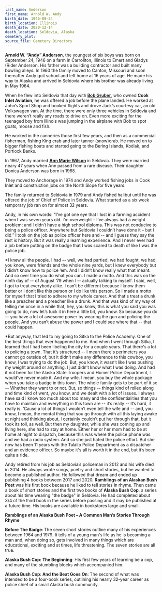 ```yaml
---
last_name: Anderson
first_name: Arnold W. Andy
birth_date: 1946-09-24
birth_location: Illinois
death_date: 2020-12-14
death_location: Seldovia, Alaska
cemetery_plot:
source_file: Cemetery Directory
---
```


**Arnold W. “Andy” Anderson**, the youngest of six boys was born on September 24, 1946 on a farm in Carrollton, Illinois to Emert and Gladys (Rider Anderson. His father was a building contractor and built many bowling alleys.  In 1960 the family moved to Canton, Missouri and soon thereafter Andy quit school and left home at 16 years of age. He made his way to Alaska and arrived in Seldovia where his brother was already living in May 1964. 

When he flew into Seldovia that day with [**Bob Gruber**](./Gruber_Cecilia_Majorie_English.md), who owned **Cook Inlet Aviation**, he was offered a job before the plane landed. He worked at John’s Sport Shop and booked flights and drove Jack’s courtesy car, an old Volkswagen van.  At the time, there were only three vehicles in Seldovia and there weren’t really any roads to drive on. Even more exciting for the teenaged boy from Illinois was jumping in the airplane with Bob to spot goats, moose and fish.

He worked in the canneries those first few years, and then as a commercial fisherman, fishing King crab and later tanner (snow)crab. He moved on to bigger fishing boats and started going to the Bering Islands, Kodiak, and Portlock Banks. 

In 1967, Andy married [**Ann Marie Wilson**](./Anderson_Ann_Marie_Wilson.md) in Seldovia. They were married neary 47 years when Ann passed from a rare disease. Their daughter Donica Anderson was born in 1968.

They moved to Anchorage in 1974 and Andy worked fishing jobs in Cook Inlet and construction jobs on the North Slope for five years. 

The family returned to Seldovia in 1979 and Andy fished halibut until he was offered the job of Chief of Police in Seldovia.  What started as a six week temporary job ran on for almost 32 years.   

Andy, in his own words: 
“I’ve got one eye that I lost in a farming accident when I was seven years old.  I’m overweight – I’ve always had a weight problem; and I didn’t have a high school diploma. This was not conducive to being a police officer.  Anywhere but Seldovia I couldn’t have done it – but I did.”
I took on the job as police officer here and -- and I guess they say the rest is history. But it was really a learning experience. And I never ever had a job before putting on the badge that I was scared to death of like I was the police job.

*I knew all the people. I had -- well, we had partied, we had fought, we had, you know, were friends and the whole nine yards, but I knew everybody but I didn’t know how to police ‘em.  And I didn’t know really what that meant. And so over time you do what you can.  I made a motto. And this was on the ninth day of -- of August ’79 when I -- actually talking to myself. I said, well, I got to treat everybody alike. I can’t be different because I know them better or I don’t like this person or I do like this person. So I made a motto for myself that I tried to adhere to my whole career.  And that's treat a drunk like a preacher and a preacher like a drunk. And that was kind of my way of telling me once in a while that, hey, you know, this is what you said you was going to do, now let’s tuck it in here a little bit, you know.  So because you do -- you have a lot of awesome power by wearing the gun and policing the people. And you can’t abuse the power and I could see where that -- that could happen.

*But anyway, that led to my going to Sitka to the Police Academy. One of the best things that ever happened to me. And when I went through Sitka, I learned that I had been libeling the city for a couple years. That there's a lot to policing a town.  That it’s structured -- I mean there's perimeters you cannot go outside of, but it didn’t make any difference to this cowboy, you know, I was trying to do the job.  But, you know, it wasn’t like I was pushing my weight around or anything. I just didn’t know what I was doing. And had it not been for the Alaska State Troopers and Homer Police Department, I would've never made it.
And my wife. I mean, you buy the whole package when you take a badge in this town. The whole family gets to be part of it so -- Whether they want to or not.
But, so things -- things kind of rolled along and time kind of went, you know, and we dealt with a lot of issues. I always have said I know too much about too many and the confidentialities that you have to maintain and everything in this town are -- it’s really --
It’s hard, it really is. ‘Cause a lot of things I wouldn’t even tell the wife and -- and, you know, I mean, the mental thing that you go through with all this laying awake at night and thinking about, I certainly couldn’t put her through that, but it took its toll, as well.
But then my daughter, while she was coming up and living here, she had to stay at home. Either her or her mom had to be at home at night to dispatch, because this was where the police phone was and we had a radio system.  And so she just hated the police effort. But she now has been 11 years with the Tulalip Police Department as a dispatcher and an evidence officer.  So maybe it's all is worth it in the end, but it’s been quite a ride.

Andy retired from his job as Seldovia’s policeman in 2012 and his wife died in 2014.  He always wrote songs, poetry and short stories, but he wanted to become a published author.  He followed that dream and ended up publishing 4 books between 2017 and 2020.  **Ramblings of an Alaskan Bush Poet** was his first book because he liked to tell stories in rhyme. Then came a book of short stories and the first two books of **Alaska Bush Cop**, a series about his time wearing "the badge" in Seldovia.  He had completed about 3/4 of the third book in the series before passing and it may be published at a future time. His books are available in bookstores large and small.

**Ramblings of an Alaska Bush Poet – A Common Man’s Stories Through Rhyme**

**Before The Badge**: The seven short stories outline many of his experiences between 1964 and 1979. It tells of a young man's life as he is becoming a man and, when doing so, gets involved in many things which are educational, exciting and at times, life threatening. The seven stories are all true.

**Alaska Bush Cop: The Beginning**: His first few years of learning be a cop, and many of the stumbling blocks which accompanied him.

**Alaska Bush Cop: And the Beat Goes On**: The second of what was intended to be a four-book series, outlining his nearly 32-year career as police chief of a small Alaska bush community. 
